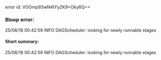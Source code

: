 error id: VOOmp93wN4IYyZK9+Oky6Q==
### Bloop error:

25/06/18 00:42:59 INFO DAGScheduler: looking for newly runnable stages
#### Short summary: 

25/06/18 00:42:59 INFO DAGScheduler: looking for newly runnable stages